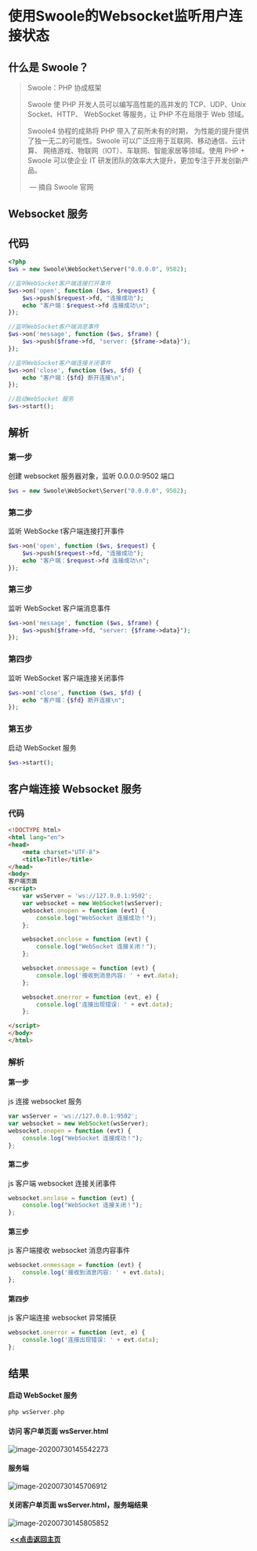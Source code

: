 # 使用Swoole的Websocket监听用户连接状态              

## 什么是 Swoole？

> Swoole：PHP 协成框架
>
> Swoole  使 PHP 开发人员可以编写高性能的高并发的 TCP、UDP、Unix Socket、HTTP、 WebSocket 等服务，让 PHP 不在局限于 Web 领域。
>
> Swoole4 协程的成熟将 PHP 带入了前所未有的时期， 为性能的提升提供了独一无二的可能性。Swoole 可以广泛应用于互联网、移动通信、云计算、 网络游戏、物联网（IOT）、车联网、智能家居等领域。使用 PHP + Swoole 可以使企业 IT 研发团队的效率大大提升，更加专注于开发创新产品。
>
> ​                                                                                                                        — 摘自 Swoole 官网

## Websocket 服务

## 代码

```php
<?php
$ws = new Swoole\WebSocket\Server("0.0.0.0", 9502);

//监听WebSocket客户端连接打开事件
$ws->on('open', function ($ws, $request) {
    $ws->push($request->fd, "连接成功");
    echo "客户端：$request->fd 连接成功\n";
});

//监听WebSocket客户端消息事件
$ws->on('message', function ($ws, $frame) {
    $ws->push($frame->fd, "server: {$frame->data}");
});

//监听WebSocket客户端连接关闭事件
$ws->on('close', function ($ws, $fd) {
    echo "客户端：{$fd} 断开连接\n";
});

//启动WebSocket 服务
$ws->start();
```

## 解析

### 第一步

创建 websocket 服务器对象，监听 0.0.0.0:9502 端口

```php
$ws = new Swoole\WebSocket\Server("0.0.0.0", 9502);
```

### 第二步

监听 WebSocke t客户端连接打开事件

```php
$ws->on('open', function ($ws, $request) {
    $ws->push($request->fd, "连接成功");
    echo "客户端：$request->fd 连接成功\n";
});
```

### 第三步

监听 WebSocket 客户端消息事件

```php
$ws->on('message', function ($ws, $frame) {
    $ws->push($frame->fd, "server: {$frame->data}");
});
```

### 第四步

监听 WebSocket 客户端连接关闭事件

```php
$ws->on('close', function ($ws, $fd) {
    echo "客户端：{$fd} 断开连接\n";
});
```

### 第五步

启动 WebSocket 服务

```php
$ws->start();
```



## 客户端连接 Websocket 服务

### 代码

```html
<!DOCTYPE html>
<html lang="en">
<head>
    <meta charset="UTF-8">
    <title>Title</title>
</head>
<body>
客户端页面
<script>
    var wsServer = 'ws://127.0.0.1:9502';
    var websocket = new WebSocket(wsServer);
    websocket.onopen = function (evt) {
        console.log("WebSocket 连接成功！");
    };

    websocket.onclose = function (evt) {
        console.log("WebSocket 连接关闭！");
    };

    websocket.onmessage = function (evt) {
        console.log('接收到消息内容: ' + evt.data);
    };

    websocket.onerror = function (evt, e) {
        console.log('连接出现错误: ' + evt.data);
    };

</script>
</body>
</html>
```

### 解析

#### 第一步

js 连接 websocket 服务

```javascript
var wsServer = 'ws://127.0.0.1:9502';
var websocket = new WebSocket(wsServer);
websocket.onopen = function (evt) {
    console.log("WebSocket 连接成功！");
};
```

#### 第二步

js 客户端 websocket 连接关闭事件

```javascript
websocket.onclose = function (evt) {
    console.log("WebSocket 连接关闭！");
};
```

#### 第三步

js 客户端接收 websocket 消息内容事件

```javascript
websocket.onmessage = function (evt) {
    console.log('接收到消息内容: ' + evt.data);
};
```

#### 第四步

js 客户端连接 websocket 异常捕获

```javascript
websocket.onerror = function (evt, e) {
    console.log('连接出现错误: ' + evt.data);
};
```

## 结果

#### 启动 WebSocket 服务

```php
php wsServer.php
```

#### 访问 客户单页面 wsServer.html

![image-20200730145542273](https://liudandandear.gitee.io/image/image-20200730145542273.png)

#### 服务端

![image-20200730145706912](https://liudandandear.gitee.io/image/image-20200730145706912.png)

#### 关闭客户单页面 wsServer.html，服务端结果

![image-20200730145805852](https://liudandandear.gitee.io/image/image-20200730145805852.png)



​                                                                                                                                                                   **<u>[<<点击返回主页](https://liudandandear.gitee.io)</u>**